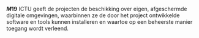 <!-- begin: measure -->
**$M19$**
ICTU geeft de projecten de beschikking over eigen, afgeschermde digitale omgevingen, waarbinnen ze de door het project ontwikkelde software en tools kunnen installeren en waartoe op een beheerste manier toegang wordt verleend.
<!-- end: measure -->
